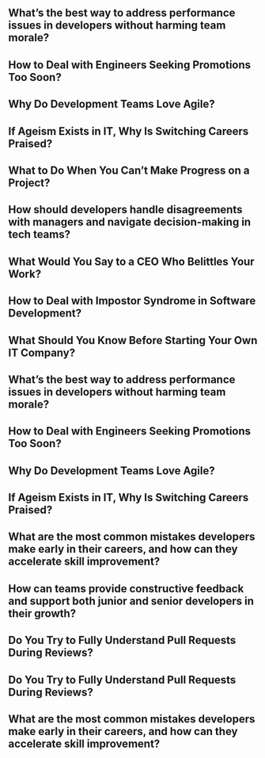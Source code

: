 ## What’s the best way to address performance issues in developers without harming team morale?
## How to Deal with Engineers Seeking Promotions Too Soon?
## Why Do Development Teams Love Agile?
## If Ageism Exists in IT, Why Is Switching Careers Praised?
## What to Do When You Can’t Make Progress on a Project?
## How should developers handle disagreements with managers and navigate decision-making in tech teams?
## What Would You Say to a CEO Who Belittles Your Work?
## How to Deal with Impostor Syndrome in Software Development?
## What Should You Know Before Starting Your Own IT Company?
## What’s the best way to address performance issues in developers without harming team morale?
## How to Deal with Engineers Seeking Promotions Too Soon?
## Why Do Development Teams Love Agile?
## If Ageism Exists in IT, Why Is Switching Careers Praised?
## What are the most common mistakes developers make early in their careers, and how can they accelerate skill improvement?
## How can teams provide constructive feedback and support both junior and senior developers in their growth?
## Do You Try to Fully Understand Pull Requests During Reviews?
## Do You Try to Fully Understand Pull Requests During Reviews?
## What are the most common mistakes developers make early in their careers, and how can they accelerate skill improvement?
